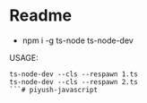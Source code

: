 # Readme

- npm i -g ts-node ts-node-dev

USAGE:

```
ts-node-dev --cls --respawn 1.ts
ts-node-dev --cls --respawn 2.ts
```# piyush-javascript
